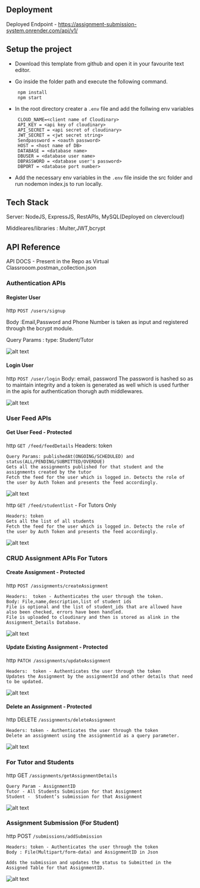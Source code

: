 ## Deployment

Deployed Endpoint - https://assignment-submission-system.onrender.com/api/v1/

## Setup the project

 - Download this template from github and open it in your favourite text editor.
 - Go inside the folder path and execute the following command.
    
        npm install
        npm start
    
 - In the root directory creater a `.env` file and add the follwing env variables
    
        CLOUD_NAME=<client name of Cloudinary>
        API_KEY = <api key of cloudinary>
        API_SECRET = <api secret of cloudinary>
        JWT_SECRET = <jwt secret string>
        Sendpassword = <oauth password>
        HOST = <host name of DB>
        DATABASE = <database name>
        DBUSER = <database user name>
        DBPASSWORD = <database user's password>
        DBPORT = <database port number>


- Add the necessary env variables in the `.env` file inside the src folder and run nodemon index.js to run locally.

## Tech Stack

Server: NodeJS, ExpressJS, RestAPIs, MySQL(Deployed on clevercloud)

Middleares/libraries : Multer,JWT,bcrypt

## API Reference

API DOCS - Present in the Repo as Virtual Classrooom.postman_collection.json

### Authentication APIs

#### Register User

http
  ```POST /users/signup```

  Body :Email,Password and Phone Number is taken as input and registered through the bcrypt module.

  Query Params : type: Student/Tutor

  ![alt text](image.png)

#### Login User

http
  ```POST /user/login```
  Body: email, password
  The password is hashed so as to maintain integrity and a token is generated as well which is used further in the apis for authentication thorugh auth middlewares.

  ![alt text](image-1.png)

### User Feed APIs

#### Get User Feed - Protected

http
```GET /feed/feedDetails```
    Headers: token

    Query Params: publishedAt(ONGOING/SCHEDULED) and status(ALL/PENDING/SUBMITTED/OVERDUE)
    Gets all the assignments published for that student and the assignments created by the tutor
    Fetch the feed for the user which is logged in. Detects the role of the user by Auth Token and presents the feed accordingly.

![alt text](image-2.png)

http
```GET /feed/studentlist``` - For Tutors Only

    Headers: token
    Gets all the list of all students
    Fetch the feed for the user which is logged in. Detects the role of the user by Auth Token and presents the feed accordingly.

![alt text](image-3.png)

### CRUD Assignment APIs For Tutors

#### Create Assignment - Protected

http
  ```POST /assignments/createAssignment```

    Headers:  token - Authenticates the user through the token.
    Body: File,name,description,list of student ids
    File is optional and the list of student_ids that are allowed have also been checked, errors have been handled. 
    File is uploaded to cloudinary and then is stored as alink in the Assignment_Details Database.

![alt text](image-4.png)

#### Update Existing Assignment - Protected

http
    ```PATCH /assignments/updateAssignment ```

    Headers:  token - Authenticates the user through the token
    Updates the Assignment by the assignmentId and other details that need to be updated.

![alt text](image-5.png)

#### Delete an Assignment  - Protected

http
    DELETE ```/assignments/deleteAssignment```

    Headers: token - Authenticates the user through the token
    Delete an assignment using the assignmentid as a query parameter.

![alt text](image-6.png)

### For Tutor and Students 
 http
    GET ```/assignments/getAssignmentDetails```

    Query Param - AssignmentID
    Tutor - All Students Submission for that Assignment
    Student -  Student’s submission for that Assignment

![alt text](image-7.png)

### Assignment Submission (For Student)
http 
    POST ```/submissions/addSubmission```

    Headers: token - Authenticates the user through the token
    Body : File(Multipart/form-data) and AssignmentID in Json

    Adds the submission and updates the status to Submitted in the Assigned Table for that AssignmentID.

![alt text](image-8.png)
